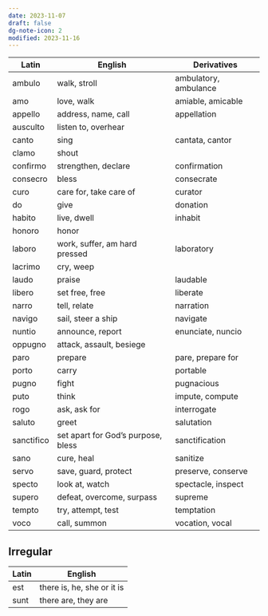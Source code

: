 ```yaml
---
date: 2023-11-07
draft: false
dg-note-icon: 2
modified: 2023-11-16
---
```


| Latin | English | Derivatives |
|-------|---------|-------------|
| ambulo | walk, stroll | ambulatory, ambulance |
| amo | love, walk | amiable, amicable |
| appello | address, name, call | appellation |
| ausculto | listen to, overhear |  |
| canto | sing | cantata, cantor |
| clamo | shout |  |
| confirmo | strengthen, declare | confirmation |
| consecro | bless | consecrate |
| curo | care for, take care of | curator |
| do | give | donation |
| habito | live, dwell | inhabit |
| honoro | honor |  |
| laboro | work, suffer, am hard pressed | laboratory |
| lacrimo | cry, weep |  |
| laudo | praise | laudable |
| libero | set free, free | liberate |
| narro | tell, relate | narration |
| navigo | sail, steer a ship | navigate |
| nuntio | announce, report | enunciate, nuncio |
| oppugno | attack, assault, besiege |  |
| paro | prepare | pare, prepare for |
| porto | carry | portable |
| pugno | fight | pugnacious |
| puto | think | impute, compute |
| rogo | ask, ask for | interrogate |
| saluto | greet | salutation |
| sanctifico | set apart for God’s purpose, bless | sanctification |
| sano | cure, heal | sanitize |
| servo | save, guard, protect | preserve, conserve |
| specto | look at, watch | spectacle, inspect |
| supero | defeat, overcome, surpass | supreme |
| tempto | try, attempt, test | temptation |
| voco | call, summon | vocation, vocal |

## Irregular

Latin | English
------|--------
est | there is, he, she or it is
sunt | there are, they are
